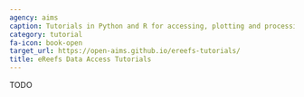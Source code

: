 ```yaml
---
agency: aims
caption: Tutorials in Python and R for accessing, plotting and processing eReefs data
category: tutorial
fa-icon: book-open
target_url: https://open-aims.github.io/ereefs-tutorials/
title: eReefs Data Access Tutorials
---
```

TODO
